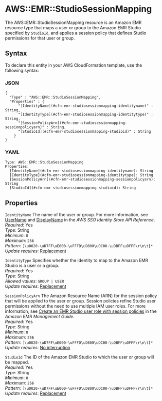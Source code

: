 # AWS::EMR::StudioSessionMapping<a name="aws-resource-emr-studiosessionmapping"></a>

The AWS::EMR::StudioSessionMapping resource is an Amazon EMR resource type that maps a user or group to the Amazon EMR Studio specified by `StudioId`, and applies a session policy that defines Studio permissions for that user or group\.

## Syntax<a name="aws-resource-emr-studiosessionmapping-syntax"></a>

To declare this entity in your AWS CloudFormation template, use the following syntax:

### JSON<a name="aws-resource-emr-studiosessionmapping-syntax.json"></a>

```
{
  "Type" : "AWS::EMR::StudioSessionMapping",
  "Properties" : {
      "[IdentityName](#cfn-emr-studiosessionmapping-identityname)" : String,
      "[IdentityType](#cfn-emr-studiosessionmapping-identitytype)" : String,
      "[SessionPolicyArn](#cfn-emr-studiosessionmapping-sessionpolicyarn)" : String,
      "[StudioId](#cfn-emr-studiosessionmapping-studioid)" : String
    }
}
```

### YAML<a name="aws-resource-emr-studiosessionmapping-syntax.yaml"></a>

```
Type: AWS::EMR::StudioSessionMapping
Properties: 
  [IdentityName](#cfn-emr-studiosessionmapping-identityname): String
  [IdentityType](#cfn-emr-studiosessionmapping-identitytype): String
  [SessionPolicyArn](#cfn-emr-studiosessionmapping-sessionpolicyarn): String
  [StudioId](#cfn-emr-studiosessionmapping-studioid): String
```

## Properties<a name="aws-resource-emr-studiosessionmapping-properties"></a>

`IdentityName`  <a name="cfn-emr-studiosessionmapping-identityname"></a>
The name of the user or group\. For more information, see [UserName](https://docs.aws.amazon.com/singlesignon/latest/IdentityStoreAPIReference/API_User.html#singlesignon-Type-User-UserName) and [DisplayName](https://docs.aws.amazon.com/singlesignon/latest/IdentityStoreAPIReference/API_Group.html#singlesignon-Type-Group-DisplayName) in the *AWS SSO Identity Store API Reference*\.  
*Required*: Yes  
*Type*: String  
*Minimum*: `0`  
*Maximum*: `256`  
*Pattern*: `[\u0020-\uD7FF\uE000-\uFFFD\uD800\uDC00-\uDBFF\uDFFF\r\n\t]*`  
*Update requires*: [Replacement](https://docs.aws.amazon.com/AWSCloudFormation/latest/UserGuide/using-cfn-updating-stacks-update-behaviors.html#update-replacement)

`IdentityType`  <a name="cfn-emr-studiosessionmapping-identitytype"></a>
Specifies whether the identity to map to the Amazon EMR Studio is a user or a group\.  
*Required*: Yes  
*Type*: String  
*Allowed values*: `GROUP | USER`  
*Update requires*: [Replacement](https://docs.aws.amazon.com/AWSCloudFormation/latest/UserGuide/using-cfn-updating-stacks-update-behaviors.html#update-replacement)

`SessionPolicyArn`  <a name="cfn-emr-studiosessionmapping-sessionpolicyarn"></a>
The Amazon Resource Name \(ARN\) for the session policy that will be applied to the user or group\. Session policies refine Studio user permissions without the need to use multiple IAM user roles\. For more information, see [Create an EMR Studio user role with session policies](https://docs.aws.amazon.com/emr/latest/ManagementGuide/emr-studio-user-role.html) in the *Amazon EMR Management Guide*\.  
*Required*: Yes  
*Type*: String  
*Minimum*: `0`  
*Maximum*: `256`  
*Pattern*: `[\u0020-\uD7FF\uE000-\uFFFD\uD800\uDC00-\uDBFF\uDFFF\r\n\t]*`  
*Update requires*: [No interruption](https://docs.aws.amazon.com/AWSCloudFormation/latest/UserGuide/using-cfn-updating-stacks-update-behaviors.html#update-no-interrupt)

`StudioId`  <a name="cfn-emr-studiosessionmapping-studioid"></a>
The ID of the Amazon EMR Studio to which the user or group will be mapped\.  
*Required*: Yes  
*Type*: String  
*Minimum*: `0`  
*Maximum*: `256`  
*Pattern*: `[\u0020-\uD7FF\uE000-\uFFFD\uD800\uDC00-\uDBFF\uDFFF\r\n\t]*`  
*Update requires*: [Replacement](https://docs.aws.amazon.com/AWSCloudFormation/latest/UserGuide/using-cfn-updating-stacks-update-behaviors.html#update-replacement)